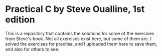 # Practical C by Steve Oualline, 1st edition

This is a repository that contains the solutions for some of the exercises from Steve's book. 
Not all exercises exist here, but some of them are. 
I solved the exercises for practise, and I uploaded them here to save them, and also for others to see.
